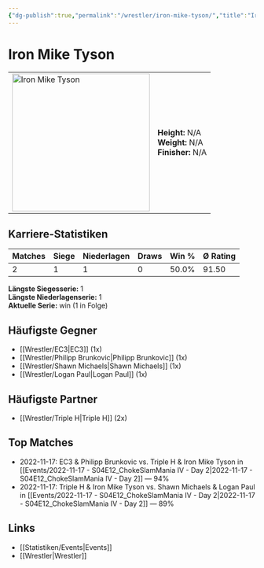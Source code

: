 ```yaml
---
{"dg-publish":true,"permalink":"/wrestler/iron-mike-tyson/","title":"Iron Mike Tyson","tags":["wrestler"],"noteIcon":""}
---
```



# Iron Mike Tyson

<table>
        <tr>
        <td><img src="https://github.com/CptSpaulding1980/choke-slam-wrestling/releases/download/images/Iron_Mike_Tyson.png" width="280" alt="Iron Mike Tyson"></td>
        <td>
        <b>Height:</b> N/A<br>
        <b>Weight:</b> N/A<br>
        <b>Finisher:</b> N/A<br>
        </td>
        </tr>
        </table>
        
## Karriere-Statistiken

| Matches | Siege | Niederlagen | Draws | Win % | Ø Rating |
|---------|-------|-------------|-------|-------|-----------|
| 2 | 1 | 1 | 0 | 50.0% | 91.50 |

**Längste Siegesserie:** 1<br>**Längste Niederlagenserie:** 1<br>**Aktuelle Serie:** win (1 in Folge)


## Häufigste Gegner
- [[Wrestler/EC3\|EC3]] (1x)
- [[Wrestler/Philipp Brunkovic\|Philipp Brunkovic]] (1x)
- [[Wrestler/Shawn Michaels\|Shawn Michaels]] (1x)
- [[Wrestler/Logan Paul\|Logan Paul]] (1x)

## Häufigste Partner
- [[Wrestler/Triple H\|Triple H]] (2x)

## Top Matches
- 2022-11-17: EC3 & Philipp Brunkovic vs. Triple H & Iron Mike Tyson in [[Events/2022-11-17 - S04E12_ChokeSlamMania IV - Day 2\|2022-11-17 - S04E12_ChokeSlamMania IV - Day 2]] — 94%
- 2022-11-17: Triple H & Iron Mike Tyson vs. Shawn Michaels & Logan Paul in [[Events/2022-11-17 - S04E12_ChokeSlamMania IV - Day 2\|2022-11-17 - S04E12_ChokeSlamMania IV - Day 2]] — 89%

## Links
- [[Statistiken/Events\|Events]]
- [[Wrestler\|Wrestler]]
